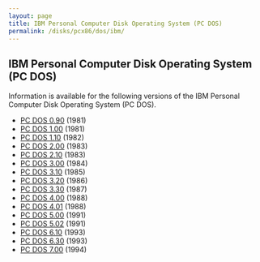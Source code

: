 ```yaml
---
layout: page
title: IBM Personal Computer Disk Operating System (PC DOS)
permalink: /disks/pcx86/dos/ibm/
---
```


IBM Personal Computer Disk Operating System (PC DOS)
----------------------------------------------------

Information is available for the following versions of the IBM Personal Computer Disk Operating System (PC DOS).

* [PC DOS 0.90](0.90/) (1981)
* [PC DOS 1.00](1.00/) (1981)
* [PC DOS 1.10](1.10/) (1982)
* [PC DOS 2.00](2.00/) (1983)
* [PC DOS 2.10](2.10/) (1983)
* [PC DOS 3.00](3.00/) (1984)
* [PC DOS 3.10](3.10/) (1985)
* [PC DOS 3.20](3.20/) (1986)
* [PC DOS 3.30](3.30/) (1987)
* [PC DOS 4.00](4.00/) (1988)
* [PC DOS 4.01](4.01/) (1988)
* [PC DOS 5.00](5.00/) (1991)
* [PC DOS 5.02](5.02/) (1991)
* [PC DOS 6.10](6.10/) (1993)
* [PC DOS 6.30](6.30/) (1993)
* [PC DOS 7.00](7.00/) (1994)
